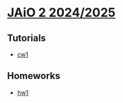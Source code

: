 # [JAiO 2 2024/2025](https://lclem.github.io/JAiO2-2024.github.io)

## Tutorials
* [cw1](https://lclem.github.io/JAiO2-2024.github.io/tutorials/cw1.pdf)
  
## Homeworks
* [hw1](https://lclem.github.io/JAiO2-2024.github.io/homeworks/hw1.pdf)

